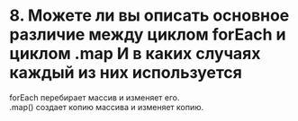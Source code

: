 # 8. Можете ли вы описать основное различие между циклом forEach и циклом .map И в каких случаях каждый из них используется

forEach перебирает массив и изменяет его.  
.map() создает копию массива и изменяет копию.
